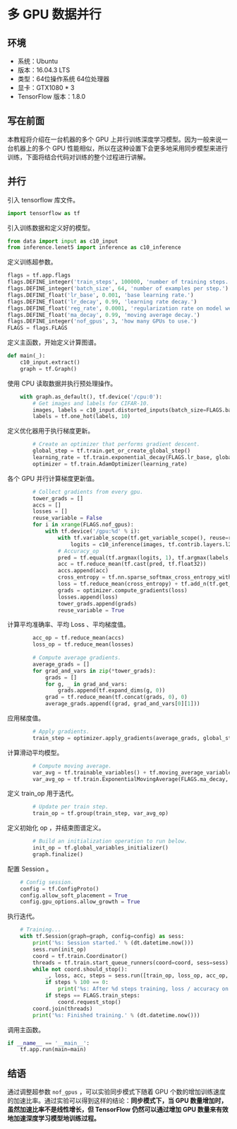 # 多 GPU 数据并行

## 环境

- 系统：Ubuntu
- 版本：16.04.3 LTS
- 类型：64位操作系统 64位处理器
- 显卡：GTX1080 * 3
- TensorFlow 版本：1.8.0

## 写在前面

本教程将介绍在一台机器的多个 GPU 上并行训练深度学习模型。因为一般来说一台机器上的多个 GPU 性能相似，所以在这种设置下会更多地采用同步模型来进行训练，下面将结合代码对训练的整个过程进行讲解。

## 并行

引入 tensorflow 库文件。

```python
import tensorflow as tf
```

引入训练数据和定义好的模型。

```python
from data import input as c10_input
from inference.lenet5 import inference as c10_inference
```

定义训练超参数。

```python
flags = tf.app.flags
flags.DEFINE_integer('train_steps', 100000, 'number of training steps.')
flags.DEFINE_integer('batch_size', 64, 'number of examples per step.')
flags.DEFINE_float('lr_base', 0.001, 'base learning rate.')
flags.DEFINE_float('lr_decay', 0.99, 'learning rate decay.')
flags.DEFINE_float('reg_rate', 0.0001, 'regularization rate on model weights.')
flags.DEFINE_float('ma_decay', 0.99, 'moving average decay.')
flags.DEFINE_integer('nof_gpus', 3, 'how many GPUs to use.')
FLAGS = flags.FLAGS
```

定义主函数，开始定义计算图谱。

```python
def main(_):
    c10_input.extract()
    graph = tf.Graph()
```

使用 CPU 读取数据并执行预处理操作。

```python
    with graph.as_default(), tf.device('/cpu:0'):
        # Get images and labels for CIFAR-10.
        images, labels = c10_input.distorted_inputs(batch_size=FLAGS.batch_size, image_size=[28, 28])
        labels = tf.one_hot(labels, 10)
```

定义优化器用于执行梯度更新。

```python
        # Create an optimizer that performs gradient descent.
        global_step = tf.train.get_or_create_global_step()
        learning_rate = tf.train.exponential_decay(FLAGS.lr_base, global_step, 64, FLAGS.lr_decay)
        optimizer = tf.train.AdamOptimizer(learning_rate)
```

各个 GPU 并行计算梯度更新值。

```python
        # Collect gradients from every gpu.
        tower_grads = []
        accs = []
        losses = []
        reuse_variable = False
        for i in xrange(FLAGS.nof_gpus):
            with tf.device('/gpu:%d' % i):
                with tf.variable_scope(tf.get_variable_scope(), reuse=reuse_variable):
                    logits = c10_inference(images, tf.contrib.layers.l2_regularizer(FLAGS.reg_rate))
                # Accuracy_op
                pred = tf.equal(tf.argmax(logits, 1), tf.argmax(labels, 1))
                acc = tf.reduce_mean(tf.cast(pred, tf.float32))
                accs.append(acc)
                cross_entropy = tf.nn.sparse_softmax_cross_entropy_with_logits(logits=logits, labels=tf.argmax(labels, 1))
                loss = tf.reduce_mean(cross_entropy) + tf.add_n(tf.get_collection('losses'))
                grads = optimizer.compute_gradients(loss)
                losses.append(loss)
                tower_grads.append(grads)
                reuse_variable = True
```

计算平均准确率、平均 Loss 、平均梯度值。

```python
        acc_op = tf.reduce_mean(accs)
        loss_op = tf.reduce_mean(losses)
        
        # Compute average gradients.
        average_grads = []
        for grad_and_vars in zip(*tower_grads):
            grads = []
            for g, _ in grad_and_vars:
                grads.append(tf.expand_dims(g, 0))
            grad = tf.reduce_mean(tf.concat(grads, 0), 0)
            average_grads.append((grad, grad_and_vars[0][1]))
```

应用梯度值。

```python
        # Apply gradients.
        train_step = optimizer.apply_gradients(average_grads, global_step=global_step)
```

计算滑动平均模型。

```python
        # Compute moving average.
        var_avg = tf.trainable_variables() + tf.moving_average_variables()
        var_avg_op = tf.train.ExponentialMovingAverage(FLAGS.ma_decay, global_step).apply(var_avg)
```

定义 train_op 用于迭代。

```python
        # Update per train step.
        train_op = tf.group(train_step, var_avg_op)
```

定义初始化 op ，并结束图谱定义。

```python
        # Build an initialization operation to run below.
        init_op = tf.global_variables_initializer()
        graph.finalize()
```

配置 Session 。

```python
    # Config session.
    config = tf.ConfigProto()
    config.allow_soft_placement = True
    config.gpu_options.allow_growth = True
```

执行迭代。

```python
    # Training...
    with tf.Session(graph=graph, config=config) as sess:
        print('%s: Session started.' % (dt.datetime.now()))
        sess.run(init_op)
        coord = tf.train.Coordinator()
        threads = tf.train.start_queue_runners(coord=coord, sess=sess)
        while not coord.should_stop():
            _, loss, acc, steps = sess.run([train_op, loss_op, acc_op, global_step])
            if steps % 100 == 0:
                print('%s: After %d steps training, loss / accuracy on training batch is %g / %g.' % (dt.datetime.now(), steps, loss, acc))
            if steps == FLAGS.train_steps:
                coord.request_stop()
        coord.join(threads)
        print('%s: Finished training.' % (dt.datetime.now()))
```

调用主函数。

```python
if __name__ == '__main__':
    tf.app.run(main=main)
```

## 结语

通过调整超参数 `nof_gpus` ，可以实验同步模式下随着 GPU 个数的增加训练速度的加速比率。通过实验可以得到这样的结论：**同步模式下，当 GPU 数量增加时，虽然加速比率不是线性增长，但 TensorFlow 仍然可以通过增加 GPU 数量来有效地加速深度学习模型地训练过程。**
